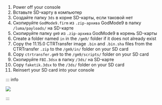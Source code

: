 1. Power off your console
2. Вставьте SD-карту в компьютер
3. Создайте папку `3ds` в корне SD-карты, если таковой нет
4. Скопируйте `GodMode9.firm` из `.zip-архива` GodMode9 в папку `/luma/payloads/` на SD-карте
5. Скопируйте папку `gm9` из `.zip-архива` GodMode9 в корень SD-карты
6. Create a folder named `in` in the `/gm9/` folder if it does not already exist
7. Copy the 11.15.0 CTRTransfer image `.bin` and `.bin.sha` files from the CTRTransfer `.zip` to the `/gm9/in/` folder on your SD card
8. Copy `ctrtransfer.gm9` to the `/gm9/scripts/` folder on your SD card
9. Скопируйте `FBI.3dsx` в папку `/3ds/` на SD-карте
10. Copy `faketik.3dsx` to the `/3ds/` folder on your SD card
11. Reinsert your SD card into your console

::: info

![](/images/screenshots/ctrtransfer-root-layout.png)

:::
